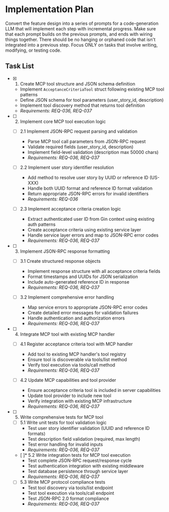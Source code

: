 # Implementation Plan

Convert the feature design into a series of prompts for a code-generation LLM that will implement each step with incremental progress. Make sure that each prompt builds on the previous prompts, and ends with wiring things together. There should be no hanging or orphaned code that isn't integrated into a previous step. Focus ONLY on tasks that involve writing, modifying, or testing code.

## Task List

- [x] 1. Create MCP tool structure and JSON schema definition
  - Implement `AcceptanceCriteriaTool` struct following existing MCP tool patterns
  - Define JSON schema for tool parameters (user_story_id, description)
  - Implement tool discovery method that returns tool definition
  - _Requirements: REQ-036, REQ-037_

- [ ] 2. Implement core MCP tool execution logic
  - [ ] 2.1 Implement JSON-RPC request parsing and validation
    - Parse MCP tool call parameters from JSON-RPC request
    - Validate required fields (user_story_id, description)
    - Implement field-level validation (description max 50000 chars)
    - _Requirements: REQ-036, REQ-037_

  - [ ] 2.2 Implement user story identifier resolution
    - Add method to resolve user story by UUID or reference ID (US-XXX)
    - Handle both UUID format and reference ID format validation
    - Return appropriate JSON-RPC errors for invalid identifiers
    - _Requirements: REQ-036_

  - [ ] 2.3 Implement acceptance criteria creation logic
    - Extract authenticated user ID from Gin context using existing auth patterns
    - Create acceptance criteria using existing service layer
    - Handle service layer errors and map to JSON-RPC error codes
    - _Requirements: REQ-036, REQ-037_

- [ ] 3. Implement JSON-RPC response formatting
  - [ ] 3.1 Create structured response objects
    - Implement response structure with all acceptance criteria fields
    - Format timestamps and UUIDs for JSON serialization
    - Include auto-generated reference ID in response
    - _Requirements: REQ-036, REQ-037_

  - [ ] 3.2 Implement comprehensive error handling
    - Map service errors to appropriate JSON-RPC error codes
    - Create detailed error messages for validation failures
    - Handle authentication and authorization errors
    - _Requirements: REQ-036, REQ-037_

- [ ] 4. Integrate MCP tool with existing MCP handler
  - [ ] 4.1 Register acceptance criteria tool with MCP handler
    - Add tool to existing MCP handler's tool registry
    - Ensure tool is discoverable via tools/list method
    - Verify tool execution via tools/call method
    - _Requirements: REQ-036, REQ-037_

  - [ ] 4.2 Update MCP capabilities and tool provider
    - Ensure acceptance criteria tool is included in server capabilities
    - Update tool provider to include new tool
    - Verify integration with existing MCP infrastructure
    - _Requirements: REQ-036, REQ-037_

- [ ] 5. Write comprehensive tests for MCP tool
  - [ ] 5.1 Write unit tests for tool validation logic
    - Test user story identifier validation (UUID and reference ID formats)
    - Test description field validation (required, max length)
    - Test error handling for invalid inputs
    - _Requirements: REQ-036, REQ-037_

  - [ ]* 5.2 Write integration tests for MCP tool execution
    - Test complete JSON-RPC request/response cycle
    - Test authentication integration with existing middleware
    - Test database persistence through service layer
    - _Requirements: REQ-036, REQ-037_

  - [ ] 5.3 Write MCP protocol compliance tests
    - Test tool discovery via tools/list endpoint
    - Test tool execution via tools/call endpoint
    - Test JSON-RPC 2.0 format compliance
    - _Requirements: REQ-036, REQ-037_